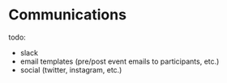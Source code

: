 # Communications

todo:

- slack
- email templates (pre/post event emails to participants, etc.)
- social (twitter, instagram, etc.) 

